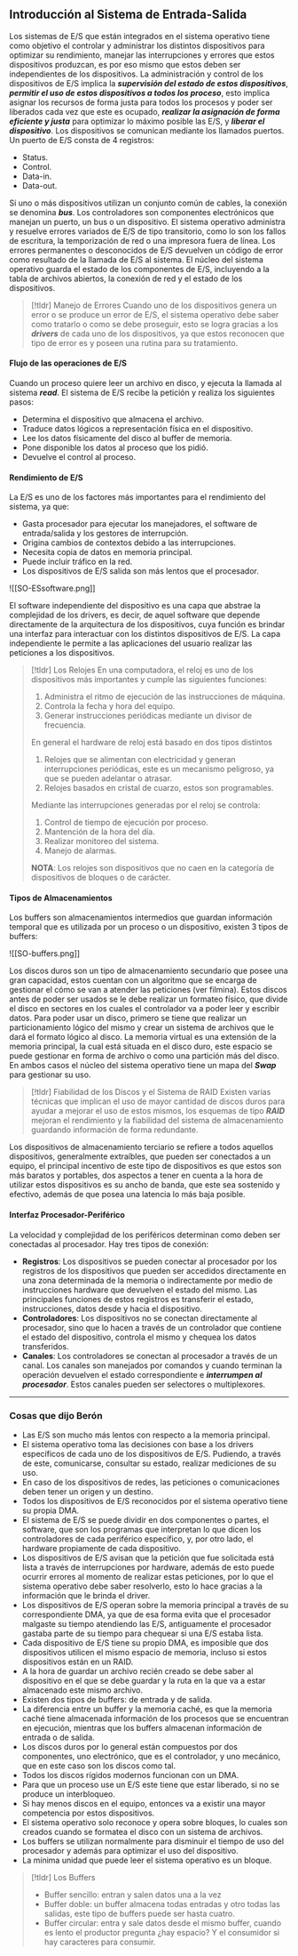 ## Introducción al Sistema de Entrada-Salida

Los sistemas de E/S que están integrados en el sistema operativo tiene como objetivo el controlar y administrar los distintos dispositivos para optimizar su rendimiento, manejar las interrupciones y errores que estos dispositivos produzcan, es por eso mismo que estos deben ser independientes de los dispositivos.
La administración y control de los dispositivos de E/S implica la ***supervisión del estado de estos dispositivos***, ***permitir el uso de estos dispositivos a todos los proceso***, esto implica asignar los recursos de forma justa para todos los procesos y poder ser liberados cada vez que este es ocupado, ***realizar la asignación de forma eficiente y justa*** para optimizar lo máximo posible las E/S, y ***liberar el dispositivo***. 
Los dispositivos se comunican mediante los llamados puertos. Un puerto de E/S consta de 4 registros:
- Status.
- Control.
- Data-in.
- Data-out.

Si uno o más dispositivos utilizan un conjunto común de cables, la conexión se denomina ***bus***. Los controladores son componentes electrónicos que manejan un puerto, un bus o un dispositivo.
El sistema operativo administra y resuelve errores variados de E/S de tipo transitorio, como lo son los fallos de escritura, la temporización de red o una impresora fuera de línea. Los errores permanentes o desconocidos de E/S devuelven un código de error como resultado de la llamada de E/S al sistema.
El núcleo del sistema operativo guarda el estado de los componentes de E/S, incluyendo a la tabla de archivos abiertos, la conexión de red y el estado de los dispositivos.

>[!tldr] Manejo de Errores
>Cuando uno de los dispositivos genera un error o se produce un error de E/S, el sistema operativo debe saber como tratarlo o como se debe proseguir, esto se logra gracias a los ***drivers*** de cada uno de los dispositivos, ya que estos reconocen que tipo de error es y poseen una rutina para su tratamiento.

#### Flujo de las operaciones de E/S

Cuando un proceso quiere leer un archivo en disco, y ejecuta la llamada al sistema ***read***. El sistema de E/S recibe la petición y realiza los siguientes pasos:

- Determina el dispositivo que almacena el archivo.
- Traduce datos lógicos a representación física en el dispositivo.
- Lee los datos físicamente del disco al buffer de memoria.
- Pone disponible los datos al proceso que los pidió.
- Devuelve el control al proceso.

#### Rendimiento de E/S

La E/S es uno de los factores más importantes para el rendimiento del sistema, ya que:

- Gasta procesador para ejecutar los manejadores, el software de entrada/salida y los gestores de interrupción.
- Origina cambios de contextos debido a las interrupciones.
- Necesita copia de datos en memoria principal.
- Puede incluir tráfico en la red.
- Los dispositivos de E/S salida son más lentos que el procesador.

![[SO-ESsoftware.png]]

El software independiente del dispositivo es una capa que abstrae la complejidad de los drivers, es decir, de aquel software que depende directamente de la arquitectura de los dispositivos, cuya función es brindar una interfaz para interactuar con los distintos dispositivos de E/S. La capa independiente le permite a las aplicaciones del usuario realizar las peticiones a los dispositivos.

>[!tldr] Los Relojes
>En una computadora, el reloj es uno de los dispositivos más importantes y cumple las siguientes funciones:
>1. Administra el ritmo de ejecución de las instrucciones de máquina.
>2. Controla la fecha y hora del equipo.
>3. Generar instrucciones periódicas mediante un divisor de frecuencia.
>
>En general el hardware de reloj está basado en dos tipos distintos
>1. Relojes que se alimentan con electricidad y generan interrupciones periódicas, este es un mecanismo peligroso, ya que se pueden adelantar o atrasar.
>2. Relojes basados en cristal de cuarzo, estos son programables.
>
>Mediante las interrupciones generadas por el reloj se controla:
>1. Control de tiempo de ejecución por proceso.
>2. Mantención de la hora del día.
>3. Realizar monitoreo del sistema.
>4. Manejo de alarmas.
>
>**NOTA**: Los relojes son dispositivos que no caen en la categoría de dispositivos de bloques o de carácter.

#### Tipos de Almacenamientos

Los buffers son almacenamientos intermedios que guardan información temporal que es utilizada por un proceso o un dispositivo, existen 3 tipos de buffers:

![[SO-buffers.png]]

Los discos duros son un tipo de almacenamiento secundario que posee una gran capacidad, estos cuentan con un algoritmo que se encarga de gestionar el cómo se van a atender las peticiones (ver filmina). Estos discos antes de poder ser usados se le debe realizar un formateo físico, que divide el disco en sectores en los cuales el controlador va a poder leer y escribir datos. Para poder usar un disco, primero se tiene que realizar un particionamiento lógico del mismo y crear un sistema de archivos que le dará el formato lógico al disco.
La memoria virtual es una extensión de la memoria principal, la cual está situada en el disco duro, este espacio se puede gestionar en forma de archivo o como una partición más del disco. En ambos casos el núcleo del sistema operativo tiene un mapa del ***Swap*** para gestionar su uso.

>[!tldr] Fiabilidad de los Discos y el Sistema de RAID
>Existen varias técnicas que implican el uso de mayor cantidad de discos duros para ayudar a mejorar el uso de estos mismos, los esquemas de tipo ***RAID*** mejoran el rendimiento y la fiabilidad del sistema de almacenamiento guardando información de forma redundante.

Los dispositivos de almacenamiento terciario se refiere a todos aquellos dispositivos, generalmente extraíbles, que pueden ser conectados a un equipo, el principal incentivo de este tipo de dispositivos es que estos son más baratos y portables, dos aspectos a tener en cuenta a la hora de utilizar estos dispositivos es su ancho de banda, que este sea sostenido y efectivo, además de que posea una latencia lo más baja posible.

#### Interfaz Procesador-Periférico

La velocidad y complejidad de los periféricos determinan como deben ser conectadas al procesador. Hay tres tipos de conexión:

- **Registros**: Los dispositivos se pueden conectar al procesador por los registros de los dispositivos que pueden ser accedidos directamente en una zona determinada de la memoria o indirectamente por medio de instrucciones hardware que devuelven el estado del mismo. Las principales funciones de estos registros es transferir el estado, instrucciones, datos desde y hacia el dispositivo.
- **Controladores**: Los dispositivos no se conectan directamente al procesador, sino que lo hacen a través de un controlador que contiene el estado del dispositivo, controla el mismo y chequea los datos transferidos.
- **Canales**: Los controladores se conectan al procesador a través de un canal. Los canales son manejados por comandos y cuando terminan la operación devuelven el estado correspondiente e ***interrumpen al procesador***. Estos canales pueden ser selectores o multiplexores.

---
### Cosas que dijo Berón

- Las E/S son mucho más lentos con respecto a la memoria principal.
- El sistema operativo toma las decisiones con base a los drivers específicos de cada uno de los dispositivos de E/S. Pudiendo, a través de este, comunicarse, consultar su estado, realizar mediciones de su uso.
- En caso de los dispositivos de redes, las peticiones o comunicaciones deben tener un origen y un destino.
- Todos los dispositivos de E/S reconocidos por el sistema operativo tiene su propia DMA.
- El sistema de E/S se puede dividir en dos componentes o partes, el software, que son los programas que interpretan lo que dicen los controladores de cada periférico específico, y, por otro lado, el hardware propiamente de cada dispositivo.
- Los dispositivos de E/S avisan que la petición que fue solicitada está lista a través de interrupciones por hardware, además de esto puede ocurrir errores al momento de realizar estas peticiones, por lo que el sistema operativo debe saber resolverlo, esto lo hace gracias a la información que le brinda el driver.
- Los dispositivos de E/S operan sobre la memoria principal a través de su correspondiente DMA, ya que de esa forma evita que el procesador malgaste su tiempo atendiendo las E/S, antiguamente el procesador gastaba parte de su tiempo para chequear si una E/S estaba lista.
- Cada dispositivo de E/S tiene su propio DMA, es imposible que dos dispositivos utilicen el mismo espacio de memoria, incluso si estos dispositivos están en un RAID.
- A la hora de guardar un archivo recién creado se debe saber al dispositivo en el que se debe guardar y la ruta en la que va a estar almacenado este mismo archivo.
- Existen dos tipos de buffers: de entrada y de salida.
- La diferencia entre un buffer y la memoria caché, es que la memoria caché tiene almacenada información de los procesos que se encuentran en ejecución, mientras que los buffers almacenan información de entrada o de salida.
- Los discos duros por lo general están compuestos por dos componentes, uno electrónico, que es el controlador, y uno mecánico, que en este caso son los discos como tal.
- Todos los discos rígidos modernos funcionan con un DMA.
- Para que un proceso use un E/S este tiene que estar liberado, si no se produce un interbloqueo.
- Si hay menos discos en el equipo, entonces va a existir una mayor competencia por estos dispositivos.
- El sistema operativo solo reconoce y opera sobre bloques, lo cuales son creados cuando se formatea el disco con un sistema de archivos.
- Los buffers se utilizan normalmente para disminuir el tiempo de uso del procesador y además para optimizar el uso del dispositivo.
- La mínima unidad que puede leer el sistema operativo es un bloque.

>[!tldr] Los Buffers
>- Buffer sencillo: entran y salen datos una a la vez
>- Buffer doble: un buffer almacena todas entradas y otro todas las salidas, este tipo de buffers puede ser hasta cuatro.
>- Buffer circular: entra y sale datos desde el mismo buffer, cuando es lento el productor pregunta ¿hay espacio? Y el consumidor si hay caracteres para consumir.